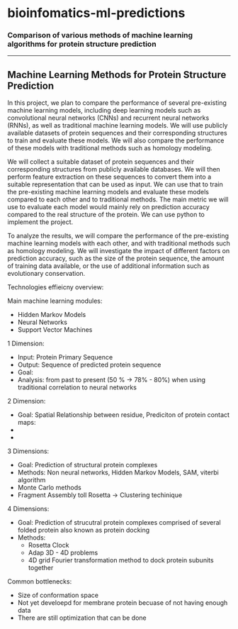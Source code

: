 # bioinfomatics-ml-predictions
### Comparison of various methods of machine learning algorithms for protein structure prediction




---



## **Machine Learning Methods for Protein Structure Prediction**

In this project, we plan to compare the performance of several pre-existing machine learning models, including deep learning models such as convolutional neural networks (CNNs) and recurrent neural networks (RNNs), as well as traditional machine learning models. We will use publicly available datasets of protein sequences and their corresponding structures to train and evaluate these models. We will also compare the performance of these models with traditional methods such as homology modeling.

We will collect a suitable dataset of protein sequences and their corresponding structures from publicly available databases. We will then perform feature extraction on these sequences to convert them into a suitable representation that can be used as input. We can use that to train the pre-existing machine learning models and evaluate these models compared to each other and to traditional methods. The main metric we will use to evaluate each model would mainly rely on prediction accuracy compared to the real structure of the protein. We can use python to implement the project. 

To analyze the results, we will compare the performance of the pre-existing machine learning models with each other, and with traditional methods such as homology modeling. We will investigate the impact of different factors on prediction accuracy, such as the size of the protein sequence, the amount of training data available, or the use of additional information such as evolutionary conservation.



Technologies effieicny overview:

Main machine learning modules:
- Hidden Markov Models
- Neural Networks
- Support Vector Machines

1 Dimension:
* Input: Protein Primary Sequence
* Output: Sequence of predicted protein sequence
* Goal: 
* Analysis: from past to present (50 % -> 78% - 80%) when using traditional correlation to neural networks

2 Dimension:
* Goal: Spatial Relationship between residue, Prediciton of protein contact maps:
* 
* 
    
3 Dimensions:
* Goal: Prediction of structural protein complexes 
* Methods: Non neural networks, Hidden Markov Models, SAM, viterbi algorithm
* Monte Carlo methods
* Fragment Assembly toll Rosetta -> Clustering techinique

4 Dimensions:
* Goal: Prediction of strucutral protein complexes comprised of several folded protein also known as protein docking
* Methods:
    * Rosetta Clock
    * Adap 3D - 4D problems
    * 4D grid Fourier transformation method to dock protein subunits together


Common bottlenecks:
- Size of conformation space
- Not yet develoepd for membrane protein becuase of not having enough data
- There are still optimization that can be done


